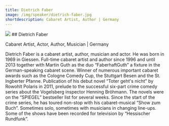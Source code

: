 ```yaml
---
title: Dietrich Faber 
image: /img/speaker/dietrich-faber.jpg
shortdescription: Cabaret Artist, Author | Germany 
---
```

<img src="/img/speaker/dietrich-faber.jpg">
## Dietrich Faber

Cabaret Artist, Actor, Author, Musician | Germany

Dietrich Faber is a cabaret artist, author, musician and actor. He was born in 1969 in Giessen. Full-time cabaret artist and author since 1996 and until 2013 together with Martin Guth as the duo “FaberhaftGuth” a fixture in the German-speaking cabaret scene. Winner of numerous important cabaret awards such as the Cologne Comedy Cup, the Stuttgart Besen and the St. Ingberter Pfanne. Publication of his debut novel “Toter geht's nicht” by Rowohlt Polaris in 2011, prelude to the successful six-part crime comedy series about the Vogelsberg inspector Henning Bröhmann. The novels were on the “SPIEGEL” bestseller list for several weeks. Since the start of the crime series, he has toured non-stop with his cabaret-musical “Show zum Buch”. Sometimes solo, sometimes with musicians in changing line-ups. Some of the shows have been recorded for television by “Hessischer Rundfunk”.


